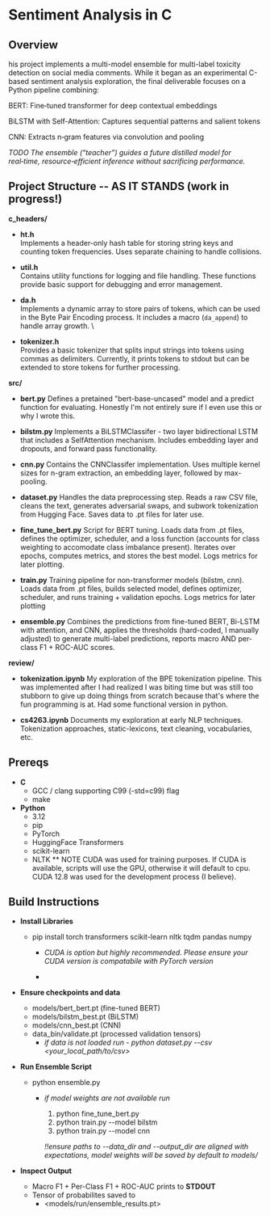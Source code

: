 # Sentiment Analysis in C

## Overview

his project implements a multi-model ensemble for multi-label toxicity detection on social media comments. While it began as an experimental C-based sentiment analysis exploration, the final deliverable focuses on a Python pipeline combining:

BERT: Fine‑tuned transformer for deep contextual embeddings

BiLSTM with Self-Attention: Captures sequential patterns and salient tokens

CNN: Extracts n‑gram features via convolution and pooling

  *TODO The ensemble (“teacher”) guides a future distilled model for real‑time, resource‑efficient inference without sacrificing performance.*

## Project Structure -- AS IT STANDS (work in progress!)

**c_headers/**
- **ht.h**  
  Implements a header-only hash table for storing string keys and counting token frequencies. Uses separate chaining to handle collisions.  
  

- **util.h**  
  Contains utility functions for logging and file handling. These functions provide basic support for debugging and error management.  


- **da.h**  
  Implements a dynamic array to store pairs of tokens, which can be used in the Byte Pair Encoding process. It includes a macro (`da_append`) to handle array growth.  \

- **tokenizer.h**  
  Provides a basic tokenizer that splits input strings into tokens using commas as delimiters. Currently, it prints tokens to stdout but can be extended to store tokens for further processing.

**src/**
- **bert.py**
    Defines a pretained "bert-base-uncased" model and a predict function for evaluating. Honestly I'm not entirely sure if I even use this or why I wrote this.
  
- **bilstm.py**
    Implements a BiLSTMClassifer - two layer bidirectional LSTM that includes a SelfAttention mechanism. Includes embedding layer and dropouts, and forward pass functionality.
    
- **cnn.py**
    Contains the CNNClassifer implementation. Uses multiple kernel sizes for n-gram extraction, an embedding layer, followed by max-pooling.
  
- **dataset.py**
    Handles the data preprocessing step. Reads a raw CSV file, cleans the text, generates adversarial swaps, and subwork tokenization from Hugging Face. Saves data to .pt files for later use.
  
- **fine_tune_bert.py**
    Script for BERT tuning. Loads data from .pt files, defines the optimizer, scheduler, and a loss function (accounts for class weighting to accomodate class imbalance present). Iterates over epochs, computes metrics, and stores the best model. Logs metrics for later plotting. 

- **train.py**
    Training pipeline for non-transformer models (bilstm, cnn). Loads data from .pt files, builds selected model, defines optimizer, scheduler, and runs training + validation epochs. Logs metrics for later plotting
  
- **ensemble.py**
    Combines the predictions from fine-tuned BERT, Bi-LSTM with attention, and CNN, applies the thresholds (hard-coded, I manually adjusted) to generate multi-label predictions, reports macro AND per-class F1 + ROC-AUC scores.


**review/**
- **tokenization.ipynb**
    My exploration of the BPE tokenization pipeline. This was implemented after I had realized I was biting time but was still too stubborn to give up doing things from scratch because that's where the fun programming is at. Had some functional version in python.
  
- **cs4263.ipynb**
    Documents my exploration at early NLP techniques. Tokenization approaches, static-lexicons, text cleaning, vocabularies, etc. 

## Prereqs
- **C**
    - GCC / clang supporting C99 (-std=c99) flag
    - make
- **Python**
  - 3.12
  - pip
  - PyTorch
  - HuggingFace Transformers
  - scikit-learn
  - NLTK
  ** NOTE CUDA was used for training purposes. If CUDA is available, scripts will use the GPU, otherwise it will default to cpu. CUDA 12.8 was used for the development process (I believe).

## Build Instructions 
- **Install Libraries**
    - pip install torch transformers scikit-learn nltk tqdm pandas numpy
       - *CUDA is option but highly recommended. Please ensure your CUDA version is compatabile with PyTorch version*
     
       - 
- **Ensure checkpoints and data**
    - models/bert_bert.pt (fine-tuned BERT)
    - models/bilstm_best.pt (BiLSTM)
    - models/cnn_best.pt    (CNN)
    - data_bin/validate.pt  (processed validation tensors)
       - *if data is not loaded run  - python dataset.py --csv <your_local_path/to/csv>*

- **Run Ensemble Script**
    - python ensemble.py
      - *if model weights are not available run*
        1) python fine_tune_bert.py         
        2) python train.py --model bilstm   
        3) python train.py --model cnn 

        *!!ensure paths to --data_dir and --output_dir are aligned with expectations, model weights will be saved by default to models/*


- **Inspect Output**
    - Macro F1 + Per-Class F1 + ROC-AUC prints to **STDOUT**
    - Tensor of probabilites saved to
        - <models/run/ensemble_results.pt>
      

    
